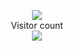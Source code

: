 <p align="center">
  <img src="./text-rain-canvas-main_ce514510.gif" /></br>
  Visitor count</br>
  <img src="https://profile-counter.glitch.me/herrye991/count.svg" />
</p>
